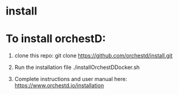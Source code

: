 # install

# To install orchestD:
1. clone this repo: 
git clone https://github.com/orchestd/install.git

2. Run the installation file
./installOrchestDDocker.sh

3. Complete instructions and user manual here:
https://www.orchestd.io/installation